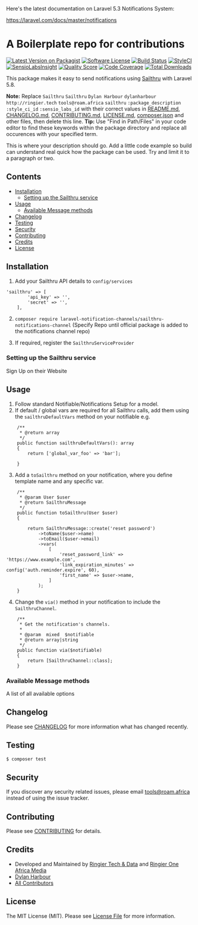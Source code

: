 Here's the latest documentation on Laravel 5.3 Notifications System: 

https://laravel.com/docs/master/notifications

# A Boilerplate repo for contributions

[![Latest Version on Packagist](https://img.shields.io/packagist/v/laravel-notification-channels/sailthru.svg?style=flat-square)](https://packagist.org/packages/laravel-notification-channels/sailthru-notifications-channel)
[![Software License](https://img.shields.io/badge/license-MIT-brightgreen.svg?style=flat-square)](LICENSE.md)
[![Build Status](https://img.shields.io/travis/laravel-notification-channels/sailthru/master.svg?style=flat-square)](https://travis-ci.org/laravel-notification-channels/sailthru)
[![StyleCI](https://styleci.io/repos/:style_ci_id/shield)](https://styleci.io/repos/:style_ci_id)
[![SensioLabsInsight](https://img.shields.io/sensiolabs/i/:sensio_labs_id.svg?style=flat-square)](https://insight.sensiolabs.com/projects/:sensio_labs_id)
[![Quality Score](https://img.shields.io/scrutinizer/g/laravel-notification-channels/sailthru.svg?style=flat-square)](https://scrutinizer-ci.com/g/laravel-notification-channels/sailthru)
[![Code Coverage](https://img.shields.io/scrutinizer/coverage/g/laravel-notification-channels/sailthru/master.svg?style=flat-square)](https://scrutinizer-ci.com/g/laravel-notification-channels/sailthru/?branch=master)
[![Total Downloads](https://img.shields.io/packagist/dt/laravel-notification-channels/sailthru.svg?style=flat-square)](https://packagist.org/packages/laravel-notification-channels/sailthru)

This package makes it easy to send notifications using [Sailthru](https://www.sailthru.com) with Laravel 5.8.

**Note:** Replace ```Sailthru``` ```Sailthru``` ```Dylan Harbour``` ```dylanharbour``` ```http://ringier.tech``` ```tools@roam.africa``` ```sailthru``` ```:package_description``` ```:style_ci_id``` ```:sensio_labs_id``` with their correct values in [README.md](README.md), [CHANGELOG.md](CHANGELOG.md), [CONTRIBUTING.md](CONTRIBUTING.md), [LICENSE.md](LICENSE.md), [composer.json](composer.json) and other files, then delete this line.
**Tip:** Use "Find in Path/Files" in your code editor to find these keywords within the package directory and replace all occurences with your specified term.

This is where your description should go. Add a little code example so build can understand real quick how the package can be used. Try and limit it to a paragraph or two.



## Contents

- [Installation](#installation)
	- [Setting up the Sailthru service](#setting-up-the-Sailthru-service)
- [Usage](#usage)
	- [Available Message methods](#available-message-methods)
- [Changelog](#changelog)
- [Testing](#testing)
- [Security](#security)
- [Contributing](#contributing)
- [Credits](#credits)
- [License](#license)


## Installation

1. Add your Sailthru API details to `config/services`
```
'sailthru' => [
        'api_key' => '',
        'secret' => '',
    ],
```
2. `composer require laravel-notification-channels/sailthru-notifications-channel`
(Specify Repo until official package is added to the notifications channel repo)

2. If required, register the `SailthruServiceProvider`


### Setting up the Sailthru service

Sign Up on their Website

## Usage

1. Follow standard Notifiable/Notifications Setup for a model. 
2. If default / global vars are required for all Sailthru calls, add them using the `sailthruDefaultVars` method on your notifiable e.g. 
```
    /**
     * @return array
     */
    public function sailthruDefaultVars(): array
    {
        return ['global_var_foo' => 'bar'];

    }
```
3. Add a `toSailthru` method on your notification, where you define template name and any specific var. 

```
    /**
     * @param User $user
     * @return SailthruMessage
     */
    public function toSailthru(User $user)
    {

        return SailthruMessage::create('reset password')
            ->toName($user->name)
            ->toEmail($user->email)
            ->vars(
                [
                    'reset_password_link' => 'https://www.example.com',
                    'link_expiration_minutes' => config('auth.reminder.expire', 60),
                    'first_name' => $user->name,
                ]
            );
    }
```

4. Change the `via()` method in your notification to include the `SailthruChannel`.

```
    /**
     * Get the notification's channels.
     *
     * @param  mixed  $notifiable
     * @return array|string
     */
    public function via($notifiable)
    {
        return [SailthruChannel::class];
    }

```
### Available Message methods

A list of all available options

## Changelog

Please see [CHANGELOG](CHANGELOG.md) for more information what has changed recently.

## Testing

``` bash
$ composer test
```

## Security

If you discover any security related issues, please email tools@roam.africa instead of using the issue tracker.

## Contributing

Please see [CONTRIBUTING](CONTRIBUTING.md) for details.

## Credits

- Developed and Maintained by [Ringier Tech & Data](http://ringier.tech) and [Ringier One Africa Media](https://roam.africa)
- [Dylan Harbour](https://github.com/dylanharbour)
- [All Contributors](../../contributors)

## License

The MIT License (MIT). Please see [License File](LICENSE.md) for more information.
